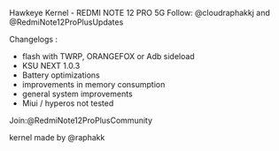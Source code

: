 Hawkeye Kernel - REDMI NOTE 12 PRO 5G
Follow: @cloudraphakkj and @RedmiNote12ProPlusUpdates

Changelogs :
- flash with TWRP, ORANGEFOX or Adb sideload
- KSU NEXT 1.0.3
- Battery optimizations 
- improvements in memory consumption 
- general system improvements
- Miui / hyperos not tested

Join:@RedmiNote12ProPlusCommunity

kernel made by @raphakk



